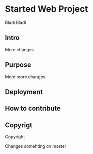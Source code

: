 # Started Web Project
Bladi Bladi
## Intro
More changes
## Purpose
More more changes
## Deployment

## How to contribute

## Copyrigt
Copyright

Changes somehting on master